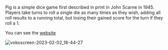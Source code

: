 Pig is a simple dice game first described in print in John Scarne in 1945. Players take turns to roll a single die as many times as they wish, adding all roll results to a running total, but losing their gained score for the turn if they roll a 1.

You can see the [website](https://piggamebumbarasch.netlify.app/)


![vokoscreen-2023-02-02_18-44-27](https://user-images.githubusercontent.com/123863055/216406035-f10393ed-027b-40b4-8d20-e53dad09fdb0.gif)
